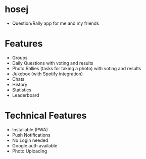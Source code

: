 # hosej

- Question/Rally app for me and my friends

# Features

- Groups
- Daily Questions with voting and results
- Photo Rallies (tasks for taking a photo) with voting and results
- Jukebox (with Spotify integration)
- Chats
- History
- Statistics
- Leaderboard

# Technical Features

- Installable (PWA)
- Push Notifications
- No Login needed
- Google auth available
- Photo Uploading
